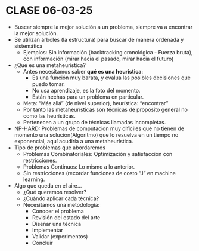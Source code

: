 
# CLASE 06-03-25
- Buscar siempre la mejor solución a un problema, siempre va a encontrar la mejor solución.
- Se utilizan árboles (la estructura) para buscar de manera ordenada y sistemática
	- Ejemplos: Sin información (backtracking cronológica - Fuerza bruta), con información (mirar hacia el pasado, mirar hacia el futuro)
- ¿Qué es una metaheurística? 
	- Antes necesitamos saber **qué es una heurística**: 
		- Es una función muy barata, y evalua las posibles decisiones que puedo tomar.
		- No usa aprendizaje, es la foto del momento.
		- Están hechas para un problema en particular.
	- Meta: “Más allá” (de nivel superior), heurística: “encontrar” 
	- Por tanto las metaheurísticas son técnicas de propósito general no como las heurísticas.
	- Pertenecen a un grupo de técnicas llamadas incompletas.
- NP-HARD: Problemas de computacion muy dificiles que no tienen de momento una solución(Algoritmo) que lo resuelva en un tiempo no exponencial, aquí acudiría a una metaheurística.
- Tipo de problemas que abordaremos
	- Problemas Combinatoriales: Optimización y satisfacción con restricciones. 
	- Problemas Continuos: Lo mismo a lo anterior.
	- Sin restricciones (recordar funciones de costo “J” en machine learning.
- Algo que queda en el aire… 
	- ¿Qué queremos resolver? 
	- ¿Cuándo aplicar cada técnica? 
	- Necesitamos una metodología: 
		- Conocer el problema 
		- Revisión del estado del arte 
		- Diseñar una técnica 
		- Implementar 
		- Validar (experimentos) 
		- Concluir